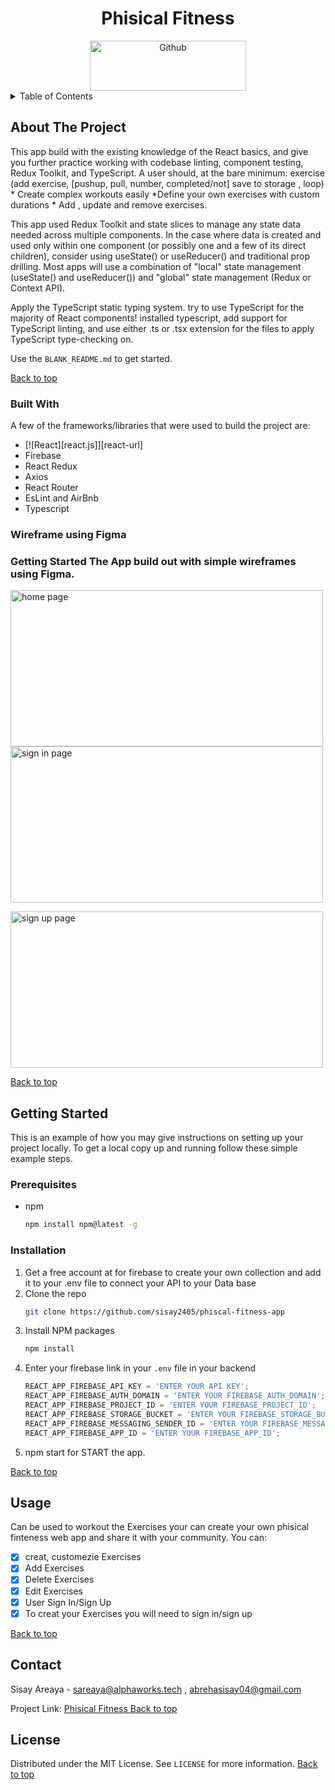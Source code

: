 <!-- PROJECT -->
<a id="top"></a>
  <div align="center">
  <h1 align="center">Phisical Fitness</h1>
    <a href="https://github.com/sisay2405/phiscal-fitness-app">
        <img width="250" height="80"alt="Github" src="https://raw.githubusercontent.com/sisay2405/phiscal-fitness-app/feature/readme/src/assets/images/github.png">
            </a>
</div>
<!-- TABLE OF CONTENTS -->
<details>
  <summary>Table of Contents</summary>
  <ol>
    <li>
      <a href="#about-the-project">About The Project</a>
      <ul>
        <li><a href="#built-with">Built With</a></li>
        <li><a href="#wireframe">Wireframe</a></li>
      </ul>
    </li>
    <li>
      <a href="#getting-started">Getting Started</a>
      <ul>
        <li><a href="#prerequisites">Prerequisites</a></li>
        <li><a href="#installation">Installation</a></li>
      </ul>
    </li>
    <li><a href="#usage">Usage</a></li>
    <li><a href="#contact">Contact</a></li>
  </ol>
</details>

<!-- ABOUT THE PROJECT -->

## About The Project

This app build with the existing knowledge of the React basics, and give you further practice working with codebase linting, component testing, Redux Toolkit, and TypeScript. A user should, at the bare minimum: exercise (add exercise, [pushup, pull, number, completed/not] save to storage , loop)  \* Create complex workouts easily  \*Define your own exercises with custom durations \* Add , update and remove exercises.

This app used Redux Toolkit and state slices to manage any state data needed across multiple components. In the case where data is created and used only within one component (or possibly one and a few of its direct children), consider using useState() or useReducer() and traditional prop drilling. Most apps will use a combination of "local" state management (useState() and useReducer()) and "global" state management (Redux or Context API).

Apply the TypeScript static typing system. try to use TypeScript for the majority of React components! installed typescript, add support for TypeScript linting, and use either .ts or .tsx extension for the files to apply TypeScript type-checking on.

Use the `BLANK_README.md` to get started.

<a  align="right" href="#top">Back to top</a>

### Built With

A few of the frameworks/libraries that were used to build the project are:

- [![React][react.js]][react-url]
- Firebase
- React Redux
- Axios
- React Router
- EsLint and AirBnb
- Typescript

### Wireframe using Figma

### Getting Started The App build out with simple wireframes using Figma.

<img src="https://raw.githubusercontent.com/sisay2405/phiscal-fitness-app/feature/readme/src/assets/images/homewireframe.png"
        alt="home page"
             height="250" width="500">
<img src="https://raw.githubusercontent.com/sisay2405/phiscal-fitness-app/feature/readme/src/assets/images/signinwireframe.png"
        alt="sign in page"
             height="250" width="500">
            
<img src="https://raw.githubusercontent.com/sisay2405/phiscal-fitness-app/feature/readme/src/assets/images/signupwireframe.png"
        alt="sign up page"
             height="250" width="500">
             
<a  align="right" href="#top">Back to top</a>
<!-- GETTING STARTED -->

## Getting Started

This is an example of how you may give instructions on setting up your project locally.
To get a local copy up and running follow these simple example steps.

### Prerequisites

- npm
  ```sh
  npm install npm@latest -g
  ```

### Installation

1. Get a free account at for firebase to create your own collection and add it to your .env file to connect your API to your Data base
2. Clone the repo
   ```sh
   git clone https://github.com/sisay2405/phiscal-fitness-app
   ```
3. Install NPM packages
   ```sh
   npm install
   ```
4. Enter your firebase link in your `.env` file in your backend
   ```js
   REACT_APP_FIREBASE_API_KEY = 'ENTER YOUR API KEY';
   REACT_APP_FIREBASE_AUTH_DOMAIN = 'ENTER YOUR FIREBASE_AUTH_DOMAIN';
   REACT_APP_FIREBASE_PROJECT_ID = 'ENTER YOUR FIREBASE_PROJECT_ID';
   REACT_APP_FIREBASE_STORAGE_BUCKET = 'ENTER YOUR FIREBASE_STORAGE_BUCKET';
   REACT_APP_FIREBASE_MESSAGING_SENDER_ID = 'ENTER YOUR FIREBASE_MESSAGING_SENDER_ID';
   REACT_APP_FIREBASE_APP_ID = 'ENTER YOUR FIREBASE_APP_ID';
   ```
5. npm start for START the app.

<a  align="right" href="#top">Back to top</a>
<!-- USAGE EXAMPLES -->

## Usage

Can be used to workout the Exercises your can create your own phisical finteness web app and share it with your community. You can:

- [x] creat, customezie Exercises
- [x] Add Exercises
- [x] Delete Exercises
- [x] Edit Exercises
- [x] User Sign In/Sign Up
- [x] To creat your Exercises you will need to sign in/sign up

<a  align="right" href="#top">Back to top</a>
<!-- CONTACT -->

## Contact

Sisay Areaya - sareaya@alphaworks.tech , abrehasisay04@gmail.com

Project Link: <a href="https://github.com/sisay2405/phiscal-fitness-app"> Phisical Fitness
            </a>
<a  align="right" href="#top">Back to top</a>
<!-- LICENSE -->

## License

Distributed under the MIT License. See `LICENSE` for more information.
<a  align="right" href="#top">Back to top</a>
